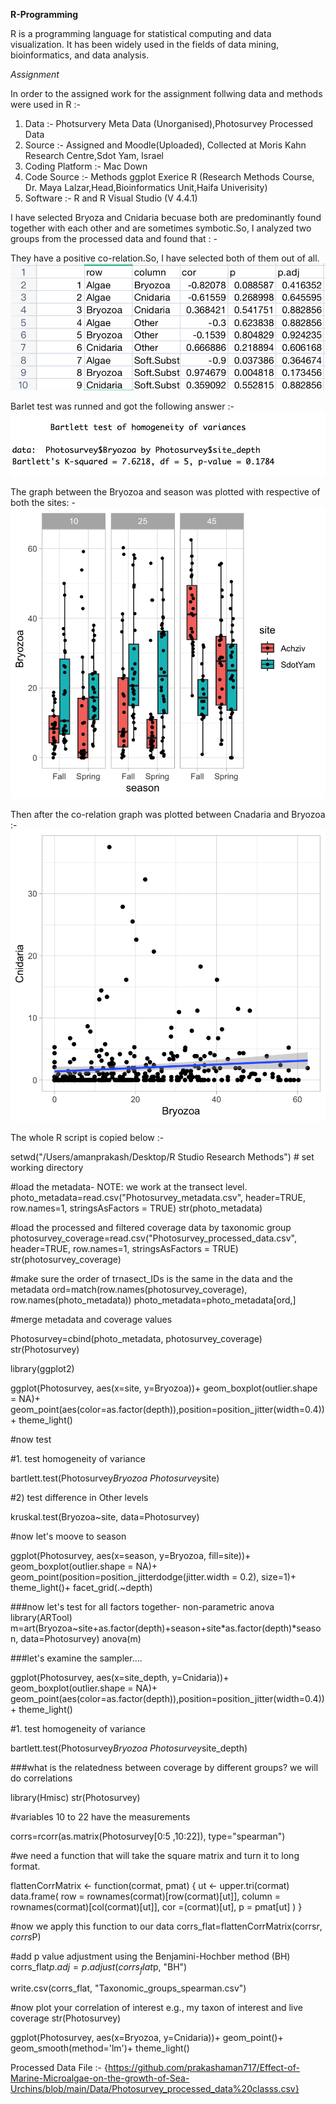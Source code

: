 
**R-Programming**

R is a programming language for statistical computing and data visualization. It has been widely used in the fields of data mining, bioinformatics, and data analysis.

*Assignment* 

In order to the assigned work for the assignment follwing data and methods were used in R :- 

1. Data :- Photsurvery Meta Data (Unorganised),Photosurvey Processed Data
2. Source :- Assigned and Moodle(Uploaded), Collected at Moris Kahn Research Centre,Sdot Yam, Israel
3. Coding Platform :- Mac Down 
4. Code Source :- Methods ggplot Exerice R (Research Methods Course, Dr. Maya Lalzar,Head,Bioinformatics Unit,Haifa Univerisity)
5. Software :- R and R Visual Studio (V 4.4.1)

I have selected Bryoza and Cnidaria becuase both are predominantly found together with each other and are sometimes symbotic.So, I analyzed two groups from the processed data and found that : -

They have a positive co-relation.So, I have selected both of them out of all.
![](https://github.com/prakashaman717/Prakashaman_Notebook/blob/main/images/Co-relation%20between%20Bryptha%20and%20Cnidaris.png)

Barlet test was runned and got the following answer :- 
![](https://github.com/prakashaman717/Prakashaman_Notebook/blob/main/images/Barlett%20Test.png)

The graph between the Bryozoa and season was plotted with respective of both the sites: -
![](https://github.com/prakashaman717/Prakashaman_Notebook/blob/main/images/Bryozo%20and%20Season%20and%20SITE.png)

Then after the co-relation graph was plotted between Cnadaria and Bryozoa :- 
![](https://github.com/prakashaman717/Prakashaman_Notebook/blob/main/images/Cnadirri%20anad%20Bryozoa.png)







The whole R script is copied below :- 


  setwd("/Users/amanprakash/Desktop/R Studio Research Methods") # set working directory

  #load the metadata- NOTE: we work at the transect level.
photo_metadata=read.csv("Photosurvey_metadata.csv", header=TRUE, row.names=1, stringsAsFactors = TRUE)
str(photo_metadata)

  #load the processed and filtered coverage data by taxonomic group
photosurvey_coverage=read.csv("Photosurvey_processed_data.csv", header=TRUE, row.names=1, stringsAsFactors = TRUE)
str(photosurvey_coverage)

  #make sure the order of trnasect_IDs is the same in the data and the metadata
ord=match(row.names(photosurvey_coverage), row.names(photo_metadata))
photo_metadata=photo_metadata[ord,]

  #merge metadata and coverage values

  Photosurvey=cbind(photo_metadata, photosurvey_coverage)
  str(Photosurvey)

library(ggplot2)

ggplot(Photosurvey, aes(x=site, y=Bryozoa))+
  geom_boxplot(outlier.shape = NA)+
  geom_point(aes(color=as.factor(depth)),position=position_jitter(width=0.4))+
  theme_light()

#now test

#1. test homogeneity of variance

bartlett.test(Photosurvey$Bryozoa~Photosurvey$site)

#2) test difference in Other levels

kruskal.test(Bryozoa~site, data=Photosurvey)

#now let's moove to season

ggplot(Photosurvey, aes(x=season, y=Bryozoa, fill=site))+
  geom_boxplot(outlier.shape = NA)+
  geom_point(position=position_jitterdodge(jitter.width = 0.2), size=1)+
  theme_light()+
  facet_grid(.~depth)

###now let's test for all factors together- non-parametric anova
library(ARTool)
m=art(Bryozoa~site+as.factor(depth)+season+site*as.factor(depth)*season, data=Photosurvey)
anova(m)


###let's examine the sampler....

ggplot(Photosurvey, aes(x=site_depth, y=Cnidaria))+
  geom_boxplot(outlier.shape = NA)+
  geom_point(aes(color=as.factor(depth)),position=position_jitter(width=0.4))+
  theme_light()


#1. test homogeneity of variance

bartlett.test(Photosurvey$Bryozoa~Photosurvey$site_depth)

###what is the relatedness between coverage by different groups? we will do correlations

library(Hmisc)
str(Photosurvey)

#variables 10 to 22 have the measurements

corrs=rcorr(as.matrix(Photosurvey[0:5 ,10:22]), type="spearman")

#we need a function that will take the square matrix and turn it to long format.

flattenCorrMatrix <- function(cormat, pmat) {
  ut <- upper.tri(cormat)
  data.frame(
    row = rownames(cormat)[row(cormat)[ut]],
    column = rownames(cormat)[col(cormat)[ut]],
    cor  =(cormat)[ut],
    p = pmat[ut]
  )
}

#now we apply this function to our data
corrs_flat=flattenCorrMatrix(corrs$r, corrs$P)

#add p value adjustment using the Benjamini-Hochber method (BH)
corrs_flat$p.adj=p.adjust(corrs_flat$p, "BH")

write.csv(corrs_flat, "Taxonomic_groups_spearman.csv")

#now plot your correlation of interest e.g., my taxon of interest and live coverage
str(Photosurvey)

ggplot(Photosurvey, aes(x=Bryozoa, y=Cnidaria))+
  geom_point()+
  geom_smooth(method='lm')+
  theme_light()

Processed Data File :- {https://github.com/prakashaman717/Effect-of-Marine-Microalgae-on-the-growth-of-Sea-Urchins/blob/main/Data/Photosurvey_processed_data%20classs.csv}
